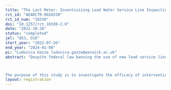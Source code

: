 ```yaml
---
title: "The Last Meter: Incentivizing Lead Water Service Line Inspections among Hard-to-Reach Populations in Trenton, NJ. "
rct_id: "AEARCTR-0010330"
rct_id_num: "10330"
doi: "10.1257/rct.10330-2.0"
date: "2022-10-28"
status: "completed"
jel: "Q53, O18"
start_year: "2022-07-26"
end_year: "2024-01-08"
pi: "Ludovica Gazze ludovica.gazze@warwick.ac.uk"
abstract: "Despite federal law banning the use of new lead service lines in drinking water systems for decades due to their detrimental health effects, an estimated 9.7 to 12.8 million legacy lead service lines (LSLs) connect water mains to homes in the United States (NRDC 2021). Many public water systems are struggling to locate and replace lead pipes with safe alternatives, particularly due to the scale of the problem and persistent challenges of gaining cooperation from some segments of the population. 

The purpose of this study is to investigate the efficacy of interventions designed to overcome the barriers public water systems face when trying to locate lead service lines in these “hard-to-reach” populations. In partnership with Trenton Water Works, a major public utility in Trenton, New Jersey, we will test several different interventions encouraging members of these “hard-to-reach” populations to submit a simple “self-inspection” of their pipes (consisting primarily of photos of the pipes) to the utility to help them locate lead on the private, homeowner side of the service line.  "
layout: registration
---
```


